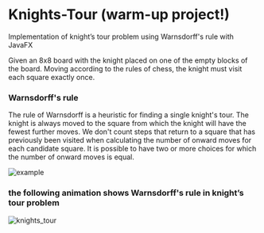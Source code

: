 # Knights-Tour (warm-up project!)

Implementation of knight’s tour problem using Warnsdorff's rule with JavaFX

Given an 8x8 board with the knight placed on one of the empty blocks of the board. Moving according to the rules of chess, the knight must visit each square exactly once.

### Warnsdorff's rule
The rule of Warnsdorff is a heuristic for finding a single knight's tour. The knight is always moved to the square from which the knight will have the fewest further moves. We don't count steps that return to a square that has previously been visited when calculating the number of onward moves for each candidate square. It is possible to have two or more choices for which the number of onward moves is equal.

![example](https://user-images.githubusercontent.com/85555218/127534752-3b88960a-8eb3-4c92-a773-0787a0c35928.png)

### the following animation shows Warnsdorff's rule in knight’s tour problem
![knights_tour](https://user-images.githubusercontent.com/85555218/127538553-5de3f56c-72cb-4f5b-bcf6-8ef2d46d5f53.gif)
